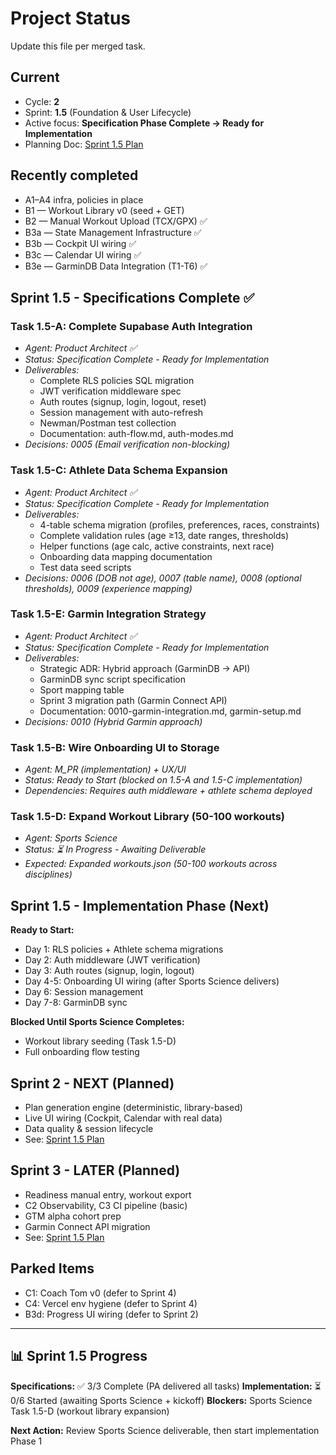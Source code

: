 # Project Status

Update this file per merged task.

## Current
- Cycle: **2**
- Sprint: **1.5** (Foundation & User Lifecycle)
- Active focus: **Specification Phase Complete → Ready for Implementation**
- Planning Doc: [Sprint 1.5 Plan](sprints/cycle-2-sprint-1-5-plan.md)

## Recently completed
- A1–A4 infra, policies in place
- B1 — Workout Library v0 (seed + GET)
- B2 — Manual Workout Upload (TCX/GPX) ✅
- B3a — State Management Infrastructure ✅
- B3b — Cockpit UI wiring ✅
- B3c — Calendar UI wiring ✅
- B3e — GarminDB Data Integration (T1-T6) ✅

## Sprint 1.5 - Specifications Complete ✅

### Task 1.5-A: Complete Supabase Auth Integration
- *Agent: Product Architect ✅*
- *Status: Specification Complete - Ready for Implementation*
- *Deliverables:*
  - Complete RLS policies SQL migration
  - JWT verification middleware spec
  - Auth routes (signup, login, logout, reset)
  - Session management with auto-refresh
  - Newman/Postman test collection
  - Documentation: auth-flow.md, auth-modes.md
- *Decisions: 0005 (Email verification non-blocking)*

### Task 1.5-C: Athlete Data Schema Expansion
- *Agent: Product Architect ✅*
- *Status: Specification Complete - Ready for Implementation*
- *Deliverables:*
  - 4-table schema migration (profiles, preferences, races, constraints)
  - Complete validation rules (age ≥13, date ranges, thresholds)
  - Helper functions (age calc, active constraints, next race)
  - Onboarding data mapping documentation
  - Test data seed scripts
- *Decisions: 0006 (DOB not age), 0007 (table name), 0008 (optional thresholds), 0009 (experience mapping)*

### Task 1.5-E: Garmin Integration Strategy
- *Agent: Product Architect ✅*
- *Status: Specification Complete - Ready for Implementation*
- *Deliverables:*
  - Strategic ADR: Hybrid approach (GarminDB → API)
  - GarminDB sync script specification
  - Sport mapping table
  - Sprint 3 migration path (Garmin Connect API)
  - Documentation: 0010-garmin-integration.md, garmin-setup.md
- *Decisions: 0010 (Hybrid Garmin approach)*

### Task 1.5-B: Wire Onboarding UI to Storage
- *Agent: M_PR (implementation) + UX/UI*
- *Status: Ready to Start (blocked on 1.5-A and 1.5-C implementation)*
- *Dependencies: Requires auth middleware + athlete schema deployed*

### Task 1.5-D: Expand Workout Library (50-100 workouts)
- *Agent: Sports Science*
- *Status: ⏳ In Progress - Awaiting Deliverable*
- *Expected: Expanded workouts.json (50-100 workouts across disciplines)*

## Sprint 1.5 - Implementation Phase (Next)

**Ready to Start:**
- Day 1: RLS policies + Athlete schema migrations
- Day 2: Auth middleware (JWT verification)
- Day 3: Auth routes (signup, login, logout)
- Day 4-5: Onboarding UI wiring (after Sports Science delivers)
- Day 6: Session management
- Day 7-8: GarminDB sync

**Blocked Until Sports Science Completes:**
- Workout library seeding (Task 1.5-D)
- Full onboarding flow testing

## Sprint 2 - NEXT (Planned)
- Plan generation engine (deterministic, library-based)
- Live UI wiring (Cockpit, Calendar with real data)
- Data quality & session lifecycle
- See: [Sprint 1.5 Plan](sprints/cycle-2-sprint-1-5-plan.md)

## Sprint 3 - LATER (Planned)
- Readiness manual entry, workout export
- C2 Observability, C3 CI pipeline (basic)
- GTM alpha cohort prep
- Garmin Connect API migration
- See: [Sprint 1.5 Plan](sprints/cycle-2-sprint-1-5-plan.md)

## Parked Items
- C1: Coach Tom v0 (defer to Sprint 4)
- C4: Vercel env hygiene (defer to Sprint 4)
- B3d: Progress UI wiring (defer to Sprint 2)

---

## 📊 Sprint 1.5 Progress

**Specifications:** ✅ 3/3 Complete (PA delivered all tasks)
**Implementation:** ⏳ 0/6 Started (awaiting Sports Science + kickoff)
**Blockers:** Sports Science Task 1.5-D (workout library expansion)

**Next Action:** Review Sports Science deliverable, then start implementation Phase 1